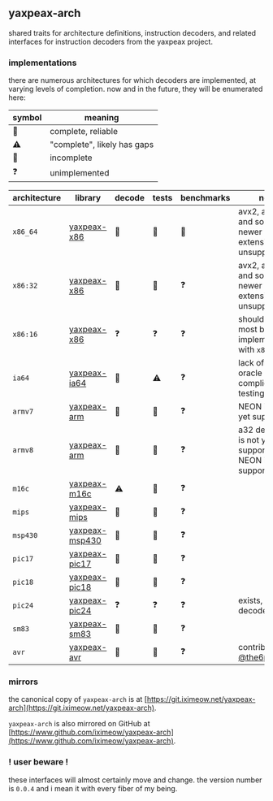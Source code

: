 ## yaxpeax-arch

shared traits for architecture definitions, instruction decoders, and related interfaces for instruction decoders from the yaxpeax project.

### implementations

there are numerous architectures for which decoders are implemented, at varying levels of completion. now and in the future, they will be enumerated here:

| symbol | meaning |
| ------ | ------- |
| 🥳 | complete, reliable |
| ⚠️| "complete", likely has gaps |
| 🚧 | incomplete |
| ❓ | unimplemented |


| architecture | library | decode | tests | benchmarks | note |
| ------------ | ------- | ------ | ----- | ---------- | ---- |
| `x86_64` | [yaxpeax-x86](../yaxpeax-x86) | 🥳 | 🥳 | 🚧 | avx2, avx512, and some newer extensions unsupported |
| `x86:32` | [yaxpeax-x86](../yaxpeax-x86) | 🥳 | 🥳 | ❓ | avx2, avx512, and some newer extensions unsupported |
| `x86:16` | [yaxpeax-x86](../yaxpeax-x86) | ❓ | ❓ | ❓ | should share most but not all implementation with `x86:32` |
| `ia64` | [yaxpeax-ia64](../yaxpeax-ia64) | 🥳 | ⚠️ | ❓ | lack of a good oracle has complicated testing |
| `armv7` | [yaxpeax-arm](../yaxpeax-arm) | 🚧 | 🚧 | ❓ | NEON is not yet supported |
| `armv8` | [yaxpeax-arm](../yaxpeax-arm) | 🚧 | 🚧 | ❓ | a32 decoding is not yet supported, NEON is not supported |
| `m16c` | [yaxpeax-m16c](../yaxpeax-m16c) | ⚠️ | 🚧 | ❓ | |
| `mips` | [yaxpeax-mips](../yaxpeax-mips) | 🚧 | 🚧 | ❓ | |
| `msp430` | [yaxpeax-msp430](../yaxpeax-msp430) | 🚧 | 🚧 | ❓ | |
| `pic17` | [yaxpeax-pic17](../yaxpeax-pic17) | 🚧 | 🚧 | ❓ | |
| `pic18` | [yaxpeax-pic18](../yaxpeax-pic18) | 🚧 | 🚧 | ❓ | |
| `pic24` | [yaxpeax-pic24](../yaxpeax-pic24) | ❓ | ❓ | ❓ | exists, but only decodes `NOP` |
| `sm83` | [yaxpeax-sm83](../yaxpeax-sm83) | 🥳 | 🚧 | ❓ | |
| `avr` | [yaxpeax-avr](https://github.com/The6P4C/yaxpeax-avr) | 🥳 | 🚧 | ❓ | contributed by [@the6p4c](https://twitter.com/The6P4C)! |

### mirrors

the canonical copy of `yaxpeax-arch` is at [https://git.iximeow.net/yaxpeax-arch](https://git.iximeow.net/yaxpeax-arch).

`yaxpeax-arch` is also mirrored on GitHub at [https://www.github.com/iximeow/yaxpeax-arch](https://www.github.com/iximeow/yaxpeax-arch).

### ! user beware !
these interfaces will almost certainly move and change. the version number is `0.0.4` and i mean it with every fiber of my being.
